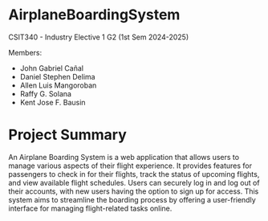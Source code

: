 # AirplaneBoardingSystem
CSIT340 - Industry Elective 1 G2 (1st Sem 2024-2025)

Members: 
- John Gabriel Cañal
- Daniel Stephen Delima
- Allen Luis Mangoroban
- Raffy G. Solana
- Kent Jose F. Bausin

# Project Summary 

An Airplane Boarding System is a web application that allows users to manage various aspects of their flight experience. It provides features for passengers to check in for their flights, track the status of upcoming flights, and view available flight schedules. Users can securely log in and log out of their accounts, with new users having the option to sign up for access. This system aims to streamline the boarding process by offering a user-friendly interface for managing flight-related tasks online.
